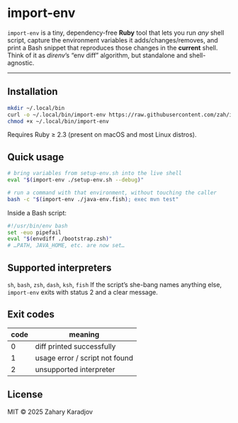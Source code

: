 # import-env


`import-env` is a tiny, dependency-free **Ruby** tool that lets you run *any* shell script, capture the environment variables it adds/changes/removes, and print a Bash snippet that reproduces those changes in the **current** shell.
Think of it as *direnv*’s “env diff” algorithm, but standalone and shell-agnostic.

---

## Installation

```bash
mkdir ~/.local/bin
curl -o ~/.local/bin/import-env https://raw.githubusercontent.com/zah/import-env/main/bin/import-env
chmod +x ~/.local/bin/import-env
```

Requires Ruby ≥ 2.3 (present on macOS and most Linux distros).

## Quick usage

```bash
# bring variables from setup-env.sh into the live shell
eval "$(import-env ./setup-env.sh --debug)"

# run a command with that environment, without touching the caller
bash -c "$(import-env ./java-env.fish); exec mvn test"
```

Inside a Bash script:

```bash
#!/usr/bin/env bash
set -euo pipefail
eval "$(envdiff ./bootstrap.zsh)"
# …PATH, JAVA_HOME, etc. are now set…
```

## Supported interpreters
`sh`, `bash`, `zsh`, `dash`, `ksh`, `fish`
If the script’s she-bang names anything else, `import-env` exits with status 2 and a clear message.

## Exit codes

| code | meaning                        |
|------|--------------------------------|
| 0    | diff printed successfully      |
| 1    | usage error / script not found |
| 2    | unsupported interpreter        |

## License
MIT © 2025 Zahary Karadjov
